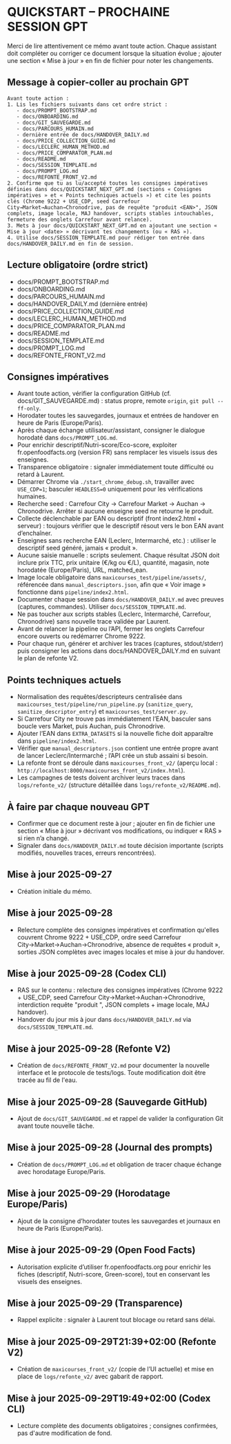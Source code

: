 # QUICKSTART – PROCHAINE SESSION GPT

Merci de lire attentivement ce mémo avant toute action. Chaque assistant doit compléter ou corriger ce document lorsque la situation évolue ; ajouter une section « Mise à jour <date> » en fin de fichier pour noter les changements.

## Message à copier-coller au prochain GPT

```
Avant toute action :
1. Lis les fichiers suivants dans cet ordre strict :
   - docs/PROMPT_BOOTSTRAP.md
   - docs/ONBOARDING.md
   - docs/GIT_SAUVEGARDE.md
   - docs/PARCOURS_HUMAIN.md
   - dernière entrée de docs/HANDOVER_DAILY.md
   - docs/PRICE_COLLECTION_GUIDE.md
   - docs/LECLERC_HUMAN_METHOD.md
   - docs/PRICE_COMPARATOR_PLAN.md
   - docs/README.md
   - docs/SESSION_TEMPLATE.md
   - docs/PROMPT_LOG.md
   - docs/REFONTE_FRONT_V2.md
2. Confirme que tu as lu/accepté toutes les consignes impératives définies dans docs/QUICKSTART_NEXT_GPT.md (sections « Consignes impératives » et « Points techniques actuels ») et cite les points clés (Chrome 9222 + USE_CDP, seed Carrefour City→Market→Auchan→Chronodrive, pas de requête "produit <EAN>", JSON complets, image locale, MAJ handover, scripts stables intouchables, fermeture des onglets Carrefour avant relance).
3. Mets à jour docs/QUICKSTART_NEXT_GPT.md en ajoutant une section « Mise à jour <date> » décrivant tes changements (ou « RAS »).
4. Utilise docs/SESSION_TEMPLATE.md pour rédiger ton entrée dans docs/HANDOVER_DAILY.md en fin de session.
```

## Lecture obligatoire (ordre strict)
- docs/PROMPT_BOOTSTRAP.md
- docs/ONBOARDING.md
- docs/PARCOURS_HUMAIN.md
- docs/HANDOVER_DAILY.md (dernière entrée)
- docs/PRICE_COLLECTION_GUIDE.md
- docs/LECLERC_HUMAN_METHOD.md
- docs/PRICE_COMPARATOR_PLAN.md
- docs/README.md
- docs/SESSION_TEMPLATE.md
- docs/PROMPT_LOG.md
- docs/REFONTE_FRONT_V2.md

## Consignes impératives
- Avant toute action, vérifier la configuration GitHub (cf. docs/GIT_SAUVEGARDE.md) : status propre, remote `origin`, `git pull --ff-only`.
- Horodater toutes les sauvegardes, journaux et entrées de handover en heure de Paris (Europe/Paris).
- Après chaque échange utilisateur/assistant, consigner le dialogue horodaté dans `docs/PROMPT_LOG.md`.
- Pour enrichir descriptif/Nutri-score/Eco-score, exploiter fr.openfoodfacts.org (version FR) sans remplacer les visuels issus des enseignes.
- Transparence obligatoire : signaler immédiatement toute difficulté ou retard à Laurent.
- Démarrer Chrome via `./start_chrome_debug.sh`, travailler avec `USE_CDP=1`; basculer `HEADLESS=0` uniquement pour les vérifications humaines.
- Recherche seed : Carrefour City → Carrefour Market → Auchan → Chronodrive. Arrêter si aucune enseigne seed ne retourne le produit.
- Collecte déclenchable par EAN ou descriptif (front index2.html + serveur) : toujours vérifier que le descriptif résout vers le bon EAN avant d’enchaîner.
- Enseignes sans recherche EAN (Leclerc, Intermarché, etc.) : utiliser le descriptif seed généré, jamais « produit <EAN> ».
- Aucune saisie manuelle : scripts seulement. Chaque résultat JSON doit inclure prix TTC, prix unitaire (€/kg ou €/L), quantité, magasin, note horodatée (Europe/Paris), URL, matched_ean.
- Image locale obligatoire dans `maxicourses_test/pipeline/assets/`, référencée dans `manual_descriptors.json`, afin que « Voir image » fonctionne dans `pipeline/index2.html`.
- Documenter chaque session dans `docs/HANDOVER_DAILY.md` avec preuves (captures, commandes). Utiliser `docs/SESSION_TEMPLATE.md`.
- Ne pas toucher aux scripts stables (Leclerc, Intermarché, Carrefour, Chronodrive) sans nouvelle trace validée par Laurent.
- Avant de relancer la pipeline ou l’API, fermer les onglets Carrefour encore ouverts ou redémarrer Chrome 9222.
- Pour chaque run, générer et archiver les traces (captures, stdout/stderr) puis consigner les actions dans docs/HANDOVER_DAILY.md en suivant le plan de refonte V2.

## Points techniques actuels
- Normalisation des requêtes/descripteurs centralisée dans `maxicourses_test/pipeline/run_pipeline.py` (`sanitize_query`, `sanitize_descriptor_entry`) et `maxicourses_test/server.py`.
- Si Carrefour City ne trouve pas immédiatement l’EAN, basculer sans boucle vers Market, puis Auchan, puis Chronodrive.
- Ajouter l’EAN dans `EXTRA_DATASETS` si la nouvelle fiche doit apparaître dans `pipeline/index2.html`.
- Vérifier que `manual_descriptors.json` contient une entrée propre avant de lancer Leclerc/Intermarché ; l’API crée un stub assaini si besoin.
- La refonte front se déroule dans `maxicourses_front_v2/` (aperçu local : `http://localhost:8000/maxicourses_front_v2/index.html`).
- Les campagnes de tests doivent archiver leurs traces dans `logs/refonte_v2/` (structure détaillée dans `logs/refonte_v2/README.md`).

## À faire par chaque nouveau GPT
- Confirmer que ce document reste à jour ; ajouter en fin de fichier une section « Mise à jour <date> » décrivant vos modifications, ou indiquer « RAS » si rien n’a changé.
- Signaler dans `docs/HANDOVER_DAILY.md` toute décision importante (scripts modifiés, nouvelles traces, erreurs rencontrées).

## Mise à jour 2025-09-27
- Création initiale du mémo.

## Mise à jour 2025-09-28
- Relecture complète des consignes impératives et confirmation qu'elles couvrent Chrome 9222 + USE_CDP, ordre seed Carrefour City→Market→Auchan→Chronodrive, absence de requêtes « produit <EAN> », sorties JSON complètes avec images locales et mise à jour du handover.

## Mise à jour 2025-09-28 (Codex CLI)
- RAS sur le contenu : relecture des consignes impératives (Chrome 9222 + USE_CDP, seed Carrefour City→Market→Auchan→Chronodrive, interdiction requête "produit <EAN>", JSON complets + image locale, MAJ handover).
- Handover du jour mis à jour dans `docs/HANDOVER_DAILY.md` via `docs/SESSION_TEMPLATE.md`.

## Mise à jour 2025-09-28 (Refonte V2)
- Création de `docs/REFONTE_FRONT_V2.md` pour documenter la nouvelle interface et le protocole de tests/logs. Toute modification doit être tracée au fil de l'eau.

## Mise à jour 2025-09-28 (Sauvegarde GitHub)
- Ajout de `docs/GIT_SAUVEGARDE.md` et rappel de valider la configuration Git avant toute nouvelle tâche.

## Mise à jour 2025-09-28 (Journal des prompts)
- Création de `docs/PROMPT_LOG.md` et obligation de tracer chaque échange avec horodatage Europe/Paris.

## Mise à jour 2025-09-29 (Horodatage Europe/Paris)
- Ajout de la consigne d’horodater toutes les sauvegardes et journaux en heure de Paris (Europe/Paris).

## Mise à jour 2025-09-29 (Open Food Facts)
- Autorisation explicite d’utiliser fr.openfoodfacts.org pour enrichir les fiches (descriptif, Nutri-score, Green-score), tout en conservant les visuels des enseignes.

## Mise à jour 2025-09-29 (Transparence)
- Rappel explicite : signaler à Laurent tout blocage ou retard sans délai.

## Mise à jour 2025-09-29T21:39+02:00 (Refonte V2)
- Création de `maxicourses_front_v2/` (copie de l’UI actuelle) et mise en place de `logs/refonte_v2/` avec gabarit de rapport.

## Mise à jour 2025-09-29T19:49+02:00 (Codex CLI)
- Lecture complète des documents obligatoires ; consignes confirmées, pas d'autre modification de fond.
